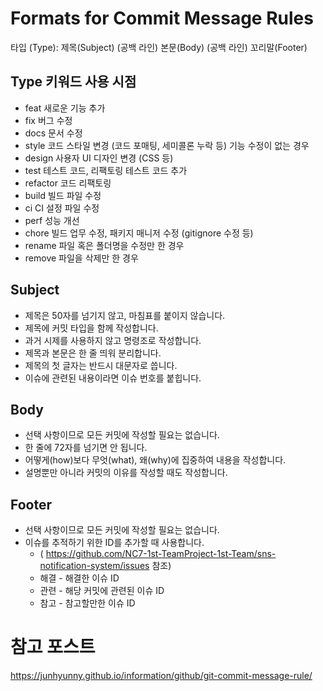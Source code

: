 # Formats for Commit Message Rules
  타입 (Type): 제목(Subject)
  (공백 라인)
  본문(Body)
  (공백 라인)
  꼬리말(Footer)

##  Type      키워드  사용 시점
  - feat      새로운 기능 추가
  - fix       버그 수정
  - docs      문서 수정
  - style     코드 스타일 변경 (코드 포매팅, 세미콜론 누락 등) 기능 수정이 없는 경우
  - design    사용자 UI 디자인 변경 (CSS 등)
  - test      테스트 코드, 리팩토링 테스트 코드 추가
  - refactor  코드 리팩토링
  - build     빌드 파일 수정
  - ci        CI 설정 파일 수정
  - perf      성능 개선
  - chore     빌드 업무 수정, 패키지 매니저 수정 (gitignore 수정 등)
  - rename    파일 혹은 폴더명을 수정만 한 경우
  - remove    파일을 삭제만 한 경우

##  Subject
  - 제목은 50자를 넘기지 않고, 마침표를 붙이지 않습니다.
  - 제목에 커밋 타입을 함께 작성합니다.
  - 과거 시제를 사용하지 않고 명령조로 작성합니다.
  - 제목과 본문은 한 줄 띄워 분리합니다.
  - 제목의 첫 글자는 반드시 대문자로 씁니다.
  - 이슈에 관련된 내용이라면 이슈 번호를 붙힙니다.

## Body
  - 선택 사항이므로 모든 커밋에 작성할 필요는 없습니다.
  - 한 줄에 72자를 넘기면 안 됩니다.
  - 어떻게(how)보다 무엇(what), 왜(why)에 집중하여 내용을 작성합니다.
  - 설명뿐만 아니라 커밋의 이유를 작성할 때도 작성합니다.

## Footer
  - 선택 사항이므로 모든 커밋에 작성할 필요는 없습니다.
  - 이슈를 추적하기 위한 ID를 추가할 때 사용합니다.
    - ( https://github.com/NC7-1st-TeamProject-1st-Team/sns-notification-system/issues 참조)
    - 해결 - 해결한 이슈 ID
    - 관련 - 해당 커밋에 관련된 이슈 ID
    - 참고 - 참고할만한 이슈 ID

# 참고 포스트
https://junhyunny.github.io/information/github/git-commit-message-rule/
